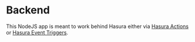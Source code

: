 # Backend

This NodeJS app is meant to work behind Hasura either via [Hasura Actions](https://hasura.io/docs/latest/graphql/core/actions/index.html) or [Hasura Event Triggers](https://hasura.io/docs/latest/graphql/core/event-triggers/index.html).
